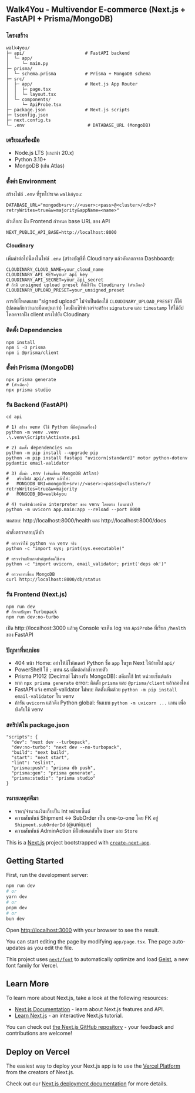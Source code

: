 ## Walk4You - Multivendor E-commerce (Next.js + FastAPI + Prisma/MongoDB)

### โครงสร้าง
```
walk4you/
├─ api/                       # FastAPI backend
│  └─ app/
│     └─ main.py
├─ prisma/
│  └─ schema.prisma           # Prisma + MongoDB schema
├─ src/
│  ├─ app/                    # Next.js App Router
│  │  ├─ page.tsx
│  │  └─ layout.tsx
│  └─ components/
│     └─ ApiProbe.tsx
├─ package.json               # Next.js scripts
├─ tsconfig.json
├─ next.config.ts
└─ .env                        # DATABASE_URL (MongoDB)
```

### เตรียมเครื่องมือ
- Node.js LTS (แนะนำ 20.x)
- Python 3.10+
- MongoDB (เช่น Atlas)

### ตั้งค่า Environment
สร้างไฟล์ `.env` ที่รูทโปรเจค `walk4you`:
```
DATABASE_URL="mongodb+srv://<user>:<pass>@<cluster>/<db>?retryWrites=true&w=majority&appName=<name>"
```
ตัวเลือก: ฝั่ง Frontend กำหนด base URL ของ API
```
NEXT_PUBLIC_API_BASE=http://localhost:8000
```

#### Cloudinary
เพิ่มค่าต่อไปนี้ลงในไฟล์ `.env` (สร้างบัญชีที่ Cloudinary แล้วคัดลอกจาก Dashboard):
```
CLOUDINARY_CLOUD_NAME=your_cloud_name
CLOUDINARY_API_KEY=your_api_key
CLOUDINARY_API_SECRET=your_api_secret
# ถ้ามี unsigned upload preset ที่ตั้งไว้ใน Cloudinary (ตัวเลือก)
CLOUDINARY_UPLOAD_PRESET=your_unsigned_preset
```

การอัปโหลดแบบ “signed upload” ไม่จำเป็นต้องใช้ `CLOUDINARY_UPLOAD_PRESET` ก็ได้ (ปลอดภัยกว่าและยืดหยุ่นกว่า) โดยฝั่งเซิร์ฟเวอร์จะสร้าง `signature` และ `timestamp` ให้ใช้อัปโหลดจากฝั่ง client ตรงไปยัง Cloudinary


### ติดตั้ง Dependencies
```
npm install
npm i -D prisma
npm i @prisma/client
```

### ตั้งค่า Prisma (MongoDB)
```
npx prisma generate
# (ตัวเลือก)
npx prisma studio
```

### รัน Backend (FastAPI)
```
cd api

# 1) สร้าง venv (ใช้ Python ที่มีอยู่บนเครื่อง)
python -m venv .venv
.\.venv\Scripts\Activate.ps1

# 2) ติดตั้ง dependencies หลัก
python -m pip install --upgrade pip
python -m pip install fastapi "uvicorn[standard]" motor python-dotenv pydantic email-validator

# 3) ตั้งค่า .env (เช่นเชื่อม MongoDB Atlas)
#   สร้างไฟล์ api/.env แล้วใส่:
#   MONGODB_URI=mongodb+srv://<user>:<pass>@<cluster>/?retryWrites=true&w=majority
#   MONGODB_DB=walk4you

# 4) รันเซิร์ฟเวอร์ด้วย interpreter ของ venv โดยตรง (แนะนำ)
python -m uvicorn app.main:app --reload --port 8000
```
ทดสอบ: http://localhost:8000/health และ http://localhost:8000/docs

คำสั่งตรวจสอบ/ดีบัก
```
# ตรวจว่าใช้ python จาก venv จริง
python -c "import sys; print(sys.executable)"

# ตรวจว่าแพ็กเกจสำคัญพร้อมใช้งาน
python -c "import uvicorn, email_validator; print('deps ok')"

# ตรวจการเชื่อม MongoDB
curl http://localhost:8000/db/status
```

### รัน Frontend (Next.js)
```
npm run dev
# ถ้าเจอปัญหา Turbopack
npm run dev:no-turbo
```
เปิด http://localhost:3000 แล้วดู Console จะเห็น log จาก `ApiProbe` ที่เรียก `/health` ของ FastAPI

### ปัญหาที่พบบ่อย
- 404 หน้า Home: อย่าให้มีโฟลเดอร์ Python ชื่อ `app` ในรูท Next ให้ย้ายไป `api/`
- PowerShell ใช้ `;` แทน `&&` เมื่อต่อคำสั่งหลายตัว
- Prisma P1012 (Decimal ไม่รองรับ MongoDB): สคีมาใช้ Int หน่วยเซ็นต์แล้ว
- หาก `npx prisma generate` error: ติดตั้ง `prisma` และ `@prisma/client` แล้วลองใหม่
- FastAPI แจ้ง email-validator ไม่พบ: ติดตั้งเพิ่มด้วย `python -m pip install email-validator` ใน venv
- ถ้ารัน `uvicorn` แล้วดึง Python global: รันแบบ `python -m uvicorn ...` แทน เพื่อบังคับใช้ venv

### สคริปต์ใน package.json
```
"scripts": {
  "dev": "next dev --turbopack",
  "dev:no-turbo": "next dev --no-turbopack",
  "build": "next build",
  "start": "next start",
  "lint": "eslint",
  "prisma:push": "prisma db push",
  "prisma:gen": "prisma generate",
  "prisma:studio": "prisma studio"
}
```

### หมายเหตุสคีมา
- ราคา/จำนวนเงินเก็บเป็น Int หน่วยเซ็นต์
- ความสัมพันธ์ Shipment ↔ SubOrder เป็น one-to-one โดย FK อยู่ `Shipment.subOrderId` (@unique)
- ความสัมพันธ์ AdminAction มีฝั่งย้อนกลับใน `User` และ `Store`

This is a [Next.js](https://nextjs.org) project bootstrapped with [`create-next-app`](https://nextjs.org/docs/app/api-reference/cli/create-next-app).

## Getting Started

First, run the development server:

```bash
npm run dev
# or
yarn dev
# or
pnpm dev
# or
bun dev
```

Open [http://localhost:3000](http://localhost:3000) with your browser to see the result.

You can start editing the page by modifying `app/page.tsx`. The page auto-updates as you edit the file.

This project uses [`next/font`](https://nextjs.org/docs/app/building-your-application/optimizing/fonts) to automatically optimize and load [Geist](https://vercel.com/font), a new font family for Vercel.

## Learn More

To learn more about Next.js, take a look at the following resources:

- [Next.js Documentation](https://nextjs.org/docs) - learn about Next.js features and API.
- [Learn Next.js](https://nextjs.org/learn) - an interactive Next.js tutorial.

You can check out [the Next.js GitHub repository](https://github.com/vercel/next.js) - your feedback and contributions are welcome!

## Deploy on Vercel

The easiest way to deploy your Next.js app is to use the [Vercel Platform](https://vercel.com/new?utm_medium=default-template&filter=next.js&utm_source=create-next-app&utm_campaign=create-next-app-readme) from the creators of Next.js.

Check out our [Next.js deployment documentation](https://nextjs.org/docs/app/building-your-application/deploying) for more details.
